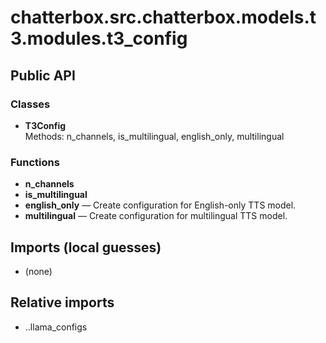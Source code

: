 # chatterbox.src.chatterbox.models.t3.modules.t3_config

## Public API

### Classes
- **T3Config**  
  Methods: n_channels, is_multilingual, english_only, multilingual

### Functions
- **n_channels**
- **is_multilingual**
- **english_only** — Create configuration for English-only TTS model.
- **multilingual** — Create configuration for multilingual TTS model.

## Imports (local guesses)
- (none)

## Relative imports
- ..llama_configs